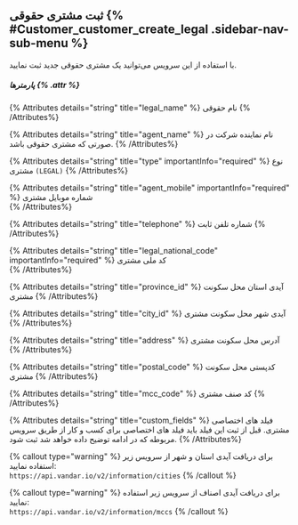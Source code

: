 ##  ثبت مشتری حقوقی  {% #Customer_customer_create_legal  .sidebar-nav-sub-menu %}
با استفاده از این سرویس می‌توانید یک مشتری حقوقی جدید ثبت نمایید.

##### پارمترها {% .attr %}

 {% Attributes details="string" title="legal_name" %}
 نام حقوقی 
  {% /Attributes%}

 {% Attributes details="string" title="agent_name" %}
 نام نماینده شرکت در صورتی که مشتری حقوقی باشد.
  {% /Attributes%}

 {% Attributes details="string" title="type" importantInfo="required" %}
  نوع مشتری ` (LEGAL) `
  {% /Attributes%}

 {% Attributes details="string" title="agent_mobile"  importantInfo="required" %}
  شماره موبایل مشتری  
  {% /Attributes%}

 {% Attributes details="string" title="telephone" %}
 شماره تلفن ثابت
  {% /Attributes%}

 {% Attributes details="string" title="legal_national_code"  importantInfo="required" %}
کد ملی مشتری  
  {% /Attributes%}

 {% Attributes details="string" title="province_id" %}
 آیدی استان محل سکونت مشتری
  {% /Attributes%}

 {% Attributes details="string" title="city_id" %}
 آیدی شهر محل سکونت مشتری
  {% /Attributes%}

 {% Attributes details="string" title="address" %}
 آدرس محل سکونت مشتری
  {% /Attributes%}
  
 {% Attributes details="string" title="postal_code" %}
 کدپستی محل سکونت مشتری
  {% /Attributes%}
  
 {% Attributes details="string" title="mcc_code" %}
 کد صنف مشتری
  {% /Attributes%}
  
 {% Attributes details="string" title="custom_fields" %}
 فیلد های اختصاصی مشتری. قبل از ثبت این فیلد باید فیلد های اختصاصی برای کسب و کار از طریق سرویس مربوطه که در ادامه توضیح داده خواهد شد ثبت شود.
  {% /Attributes%}
  


{% callout type="warning" %}
برای دریافت آیدی استان و شهر از سرویس زیر استفاده نمایید:\
`https://api.vandar.io/v2/information/cities`
{% /callout %}

{% callout type="warning" %}
برای دریافت آیدی اصناف از سرویس زیر استفاده نمایید:\
`https://api.vandar.io/v2/information/mccs`
{% /callout %}